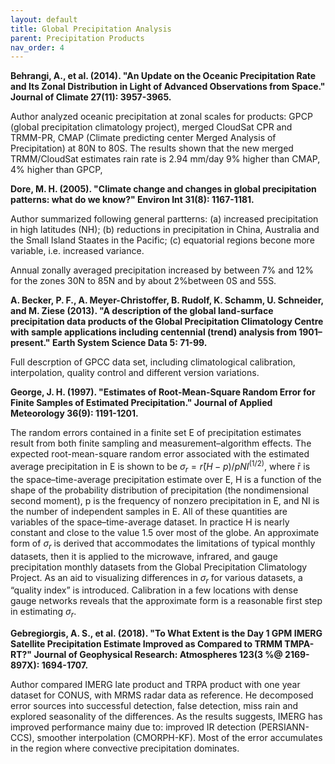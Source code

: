 ```yaml
---
layout: default
title: Global Precipitation Analysis
parent: Precipitation Products
nav_order: 4
---
```


__Behrangi, A., et al. (2014). "An Update on the Oceanic Precipitation Rate and Its Zonal Distribution in Light of Advanced Observations from Space." Journal of Climate 27(11): 3957-3965.__

Author analyzed oceanic precipitation at zonal scales for products: GPCP (global precipitation climatology project), merged CloudSat CPR
 and TRMM-PR, CMAP (Climate predicting center Merged Analysis of Precipitation) at 80N to 80S. The results shown that the new merged 
 TRMM/CloudSat estimates rain rate is 2.94 mm/day 9% higher than CMAP, 4% higher than GPCP, 

__Dore, M. H. (2005). "Climate change and changes in global precipitation patterns: what do we know?" Environ Int 31(8): 1167-1181.__

Author summarized following general partterns: (a) increased precipitation in high latitudes (NH); (b) reductions in precipitation in China, Australia and the Small Island Staates in the Pacific; (c) equatorial regions becone more variable, i.e. increased variance.

Annual zonally averaged precipitation increased by between 7% and 12% for the zones 30N to 85N and by about 2%between 0S and 55S.

__A. Becker, P. F., A. Meyer-Christoffer, B. Rudolf, K. Schamm, U. Schneider, and M. Ziese (2013). "A description of the global land-surface precipitation data products of the Global Precipitation Climatology Centre with sample applications including centennial (trend) analysis from 1901–present." Earth System Science Data 5: 71-99.__

Full descrption of GPCC data set, including climatological calibration, interpolation, quality control and different version variations.

__George, J. H. (1997). "Estimates of Root-Mean-Square Random Error for Finite Samples of Estimated Precipitation." Journal of Applied Meteorology 36(9): 1191-1201.__

The random errors contained in a finite set E of precipitation estimates result from both finite sampling and measurement–algorithm effects. The expected root-mean-square random error associated with the estimated average precipitation in E is shown to be $\sigma_r = r̄{(H − p)/pNI}^(1/2)$, where r̄ is the space–time-average precipitation estimate over E, H is a function of the shape of the probability distribution of precipitation (the nondimensional second moment), p is the frequency of nonzero precipitation in E, and NI is the number of independent samples in E. All of these quantities are variables of the space–time-average dataset. In practice H is nearly constant and close to the value 1.5 over most of the globe. An approximate form of $σ_r$ is derived that accommodates the limitations of typical monthly datasets, then it is applied to the microwave, infrared, and gauge precipitation monthly datasets from the Global Precipitation Climatology Project. As an aid to visualizing differences in $σ_r$ for various datasets, a “quality index” is introduced. Calibration in a few locations with dense gauge networks reveals that the approximate form is a reasonable first step in estimating $σ_r$.

__Gebregiorgis, A. S., et al. (2018). "To What Extent is the Day 1 GPM IMERG Satellite Precipitation Estimate Improved as Compared to TRMM TMPA-RT?" Journal of Geophysical Research: Atmospheres 123(3 %@ 2169-897X): 1694-1707.__

Author compared IMERG late product and TRPA product with one year dataset for CONUS, with MRMS radar data as reference. He decomposed error sources into successful detection, false detection, miss rain and explored seasonality of the differences. As the results suggests, IMERG has improved performance mainy due to: improved IR detection (PERSIANN-CCS), smoother interpolation (CMORPH-KF). Most of the error accumulates in the region where convective precipitation dominates.
